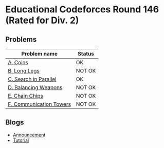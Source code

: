 # Educational Codeforces Round 146 (Rated for Div. 2)

## Problems

|Problem name|Status|
|------------|---------|
| [A. Coins](problems/A._Coins.md)|OK|
| [B. Long Legs](problems/B._Long_Legs.md)|NOT OK|
| [C. Search in Parallel](problems/C._Search_in_Parallel.md)|OK|
| [D. Balancing Weapons](problems/D._Balancing_Weapons.md)|NOT OK|
| [E. Chain Chips](problems/E._Chain_Chips.md)|NOT OK|
| [F. Communication Towers](problems/F._Communication_Towers.md)|NOT OK|
## Blogs

- [Announcement](blogs/Announcement.md)
- [Tutorial](blogs/Tutorial.md)
